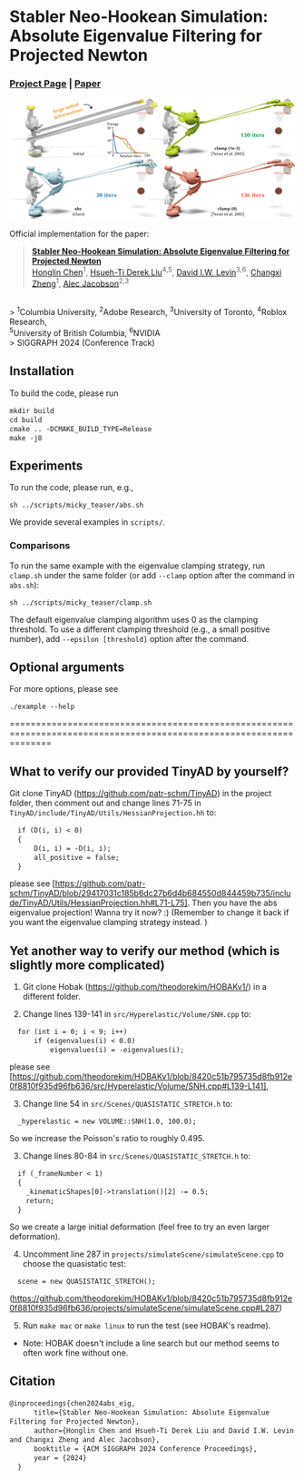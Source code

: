 # Stabler Neo-Hookean Simulation: Absolute Eigenvalue Filtering for Projected Newton

### [Project Page](https://www.cs.columbia.edu/cg/local-deformation/)  | [Paper](https://arxiv.org/abs/2306.06550)

<img src="https://github.com/honglin-c/abs-eval/blob/main/.github/images/teaser.png" width="800">

Official implementation for the paper:
> **[Stabler Neo-Hookean Simulation: Absolute Eigenvalue Filtering for Projected Newton](https://www.cs.columbia.edu/cg/local-deformation/)**  
> [Honglin Chen](https://www.cs.columbia.edu/~honglinchen/)<sup>1</sup>, 
[Hsueh-Ti Derek Liu](https://www.dgp.toronto.edu/~hsuehtil/)<sup>4,</sup><sup>5</sup>, 
[David I.W. Levin](http://www.cs.toronto.edu/~diwlevin/)<sup>3,</sup><sup>6</sup>, 
[Changxi Zheng](http://www.cs.columbia.edu/~cxz/)<sup>1</sup>, 
[Alec Jacobson](https://www.cs.toronto.edu/~jacobson/)<sup>2,</sup><sup>3</sup>
<br>
> <sup>1</sup>Columbia University, <sup>2</sup>Adobe Research, <sup>3</sup>University of Toronto,  <sup>4</sup>Roblox Research, <br> <sup>5</sup>University of British Columbia, <sup>6</sup>NVIDIA <br>
> SIGGRAPH 2024 (Conference Track)


## Installation
To build the code, please run
```
mkdir build
cd build
cmake .. -DCMAKE_BUILD_TYPE=Release
make -j8
```

## Experiments

To run the code, please run, e.g.,
```
sh ../scripts/micky_teaser/abs.sh
```
We provide several examples in `scripts/`. 

### Comparisons
To run the same example with the eigenvalue clamping strategy, run `clamp.sh` under the same folder (or add `--clamp` option after the command in `abs.sh`):
```
sh ../scripts/micky_teaser/clamp.sh
```
The default eigenvalue clamping algorithm uses 0 as the clamping threshold. To use a different clamping threshold (e.g., a small positive number), add `--epsilon [threshold]` option after the command. 

## Optional arguments

For more options, please see
```
./example --help
```

====================================================================================================================

## What to verify our provided TinyAD by yourself?

Git clone TinyAD (https://github.com/patr-schm/TinyAD) in the project folder,
then comment out and change lines 71-75 in `TinyAD/include/TinyAD/Utils/HessianProjection.hh` to:
```
  if (D(i, i) < 0)
  {
      D(i, i) = -D(i, i);
      all_positive = false;
  }
```
please see [https://github.com/patr-schm/TinyAD/blob/29417031c185b6dc27b6d4b684550d844459b735/include/TinyAD/Utils/HessianProjection.hh#L71-L75].
Then you have the abs eigenvalue projection! Wanna try it now? :)
(Remember to change it back if you want the eigenvalue clamping strategy instead. )

## Yet another way to verify our method (which is slightly more complicated)

1. Git clone Hobak (https://github.com/theodorekim/HOBAKv1/) in a different folder.

2. Change lines 139-141 in `src/Hyperelastic/Volume/SNH.cpp` to:
```
  for (int i = 0; i < 9; i++)
      if (eigenvalues(i) < 0.0)
          eigenvalues(i) = -eigenvalues(i);  
```
please see [https://github.com/theodorekim/HOBAKv1/blob/8420c51b795735d8fb912e0f8810f935d96fb636/src/Hyperelastic/Volume/SNH.cpp#L139-L141],

3. Change line 54 in `src/Scenes/QUASISTATIC_STRETCH.h` to:
```
  _hyperelastic = new VOLUME::SNH(1.0, 100.0);
```
So we increase the Poisson's ratio to roughly 0.495.

3. Change lines 80-84 in `src/Scenes/QUASISTATIC_STRETCH.h` to:
```
  if (_frameNumber < 1)
  {
    _kinematicShapes[0]->translation()[2] -= 0.5;
    return;
  }
```
So we create a large initial deformation (feel free to try an even larger deformation).

4. Uncomment line 287 in `projects/simulateScene/simulateScene.cpp` to choose the quasistatic test:
```
  scene = new QUASISTATIC_STRETCH();
```
(https://github.com/theodorekim/HOBAKv1/blob/8420c51b795735d8fb912e0f8810f935d96fb636/projects/simulateScene/simulateScene.cpp#L287)

5. Run `make mac` or `make linux` to run the test (see HOBAK's readme).

* Note: HOBAK doesn't include a line search but our method seems to often work fine without one.


## Citation
```
@inproceedings{chen2024abs_eig,
      title={Stabler Neo-Hookean Simulation: Absolute Eigenvalue Filtering for Projected Newton},
      author={Honglin Chen and Hsueh-Ti Derek Liu and David I.W. Levin and Changxi Zheng and Alec Jacobson},
      booktitle = {ACM SIGGRAPH 2024 Conference Proceedings},
      year = {2024}
  }
```